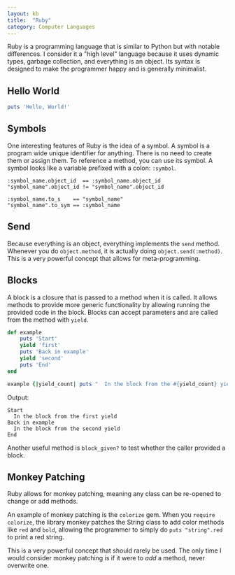 ```yaml
---
layout: kb
title:  "Ruby"
category: Computer Languages
---
```


Ruby is a programming language that is similar to Python but with
notable differences. I consider it a "high level" language because
it uses dynamic types, garbage collection, and everything is an
object.  Its syntax is designed to make the programmer happy and
is generally minimalist.

## Hello World
```ruby
puts 'Hello, World!'
```

## Symbols
One interesting features of Ruby is the idea of a symbol. A symbol
is a program wide unique identifier for anything. There is no need
to create them or assign them. To reference a method, you can use
its symbol. A symbol looks like a variable prefixed with a colon:
`:symbol`.

```
:symbol_name.object_id  == :symbol_name.object_id
"symbol_name".object_id != "symbol_name".object_id

:symbol_name.to_s    == "symbol_name"
"symbol_name".to_sym == :symbol_name
```

## Send
Because everything is an object, everything implements the `send`
method. Whenever you do `object.method`, it is actually doing
`object.send(:method)`. This is a very powerful concept that allows
for meta-programming.

## Blocks
A block is a closure that is passed to a method when it is called.
It allows methods to provide more generic functionality by allowing
running the provided code in the block. Blocks can accept parameters
and are called from the method with `yield`.

```ruby
def example
    puts 'Start'
    yield 'first'
    puts 'Back in example'
    yield 'second'
    puts 'End'
end

example {|yield_count| puts "  In the block from the #{yield_count} yield"}
```

Output:
```
Start
  In the block from the first yield
Back in example
  In the block from the second yield
End
```

Another useful method is `block_given?` to test whether the caller
provided a block.

## Monkey Patching
Ruby allows for monkey patching, meaning any class can be re-opened
to change or add methods.

An example of monkey patching is the `colorize` gem. When you
`require colorize`, the library monkey patches the String class
to add color methods like `red` and `bold`, allowing the programmer
to simply do `puts "string".red` to print a red string.

This is a very powerful concept that should rarely be used. The only
time I would consider monkey patching is if it were to *add* a method,
 never overwrite one.
